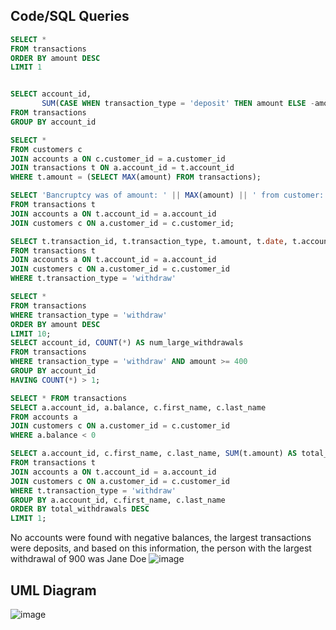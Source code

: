 ## Code/SQL Queries
```.sql
SELECT *
FROM transactions
ORDER BY amount DESC
LIMIT 1


SELECT account_id,
       SUM(CASE WHEN transaction_type = 'deposit' THEN amount ELSE -amount END) AS balance
FROM transactions
GROUP BY account_id

SELECT *
FROM customers c
JOIN accounts a ON c.customer_id = a.customer_id
JOIN transactions t ON a.account_id = t.account_id
WHERE t.amount = (SELECT MAX(amount) FROM transactions);

SELECT 'Bancruptcy was of amount: ' || MAX(amount) || ' from customer: ' || c.first_name, c.last_name
FROM transactions t
JOIN accounts a ON t.account_id = a.account_id
JOIN customers c ON a.customer_id = c.customer_id;

SELECT t.transaction_id, t.transaction_type, t.amount, t.date, t.account_id, c.first_name, c.last_name
FROM transactions t
JOIN accounts a ON t.account_id = a.account_id
JOIN customers c ON a.customer_id = c.customer_id
WHERE t.transaction_type = 'withdraw'

SELECT *
FROM transactions
WHERE transaction_type = 'withdraw'
ORDER BY amount DESC
LIMIT 10;
SELECT account_id, COUNT(*) AS num_large_withdrawals
FROM transactions
WHERE transaction_type = 'withdraw' AND amount >= 400
GROUP BY account_id
HAVING COUNT(*) > 1;

SELECT * FROM transactions
SELECT a.account_id, a.balance, c.first_name, c.last_name
FROM accounts a
JOIN customers c ON a.customer_id = c.customer_id
WHERE a.balance < 0

SELECT a.account_id, c.first_name, c.last_name, SUM(t.amount) AS total_withdrawals
FROM transactions t
JOIN accounts a ON t.account_id = a.account_id
JOIN customers c ON a.customer_id = c.customer_id
WHERE t.transaction_type = 'withdraw'
GROUP BY a.account_id, c.first_name, c.last_name
ORDER BY total_withdrawals DESC
LIMIT 1;


```

No accounts were found with negative balances, the largest transactions were deposits, and based on this information, the person with the largest withdrawal of 900 was Jane Doe
![image](https://github.com/user-attachments/assets/1620c585-5109-4d34-a243-7f5b0a1b39e0)


## UML Diagram

![image](https://github.com/user-attachments/assets/d063af15-22a0-4cf6-abb0-7ab1453a0585)

